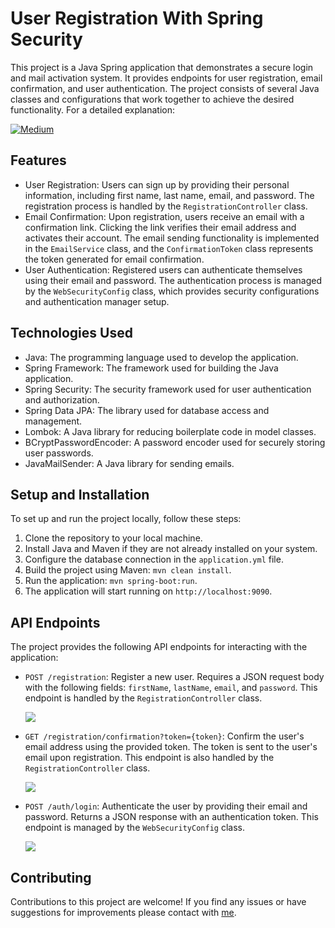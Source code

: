 # User Registration With Spring Security

This project is a Java Spring application that demonstrates a secure login and mail activation system. It provides endpoints for user registration, email confirmation, and user authentication. The project consists of several Java classes and configurations that work together to achieve the desired functionality. For a detailed explanation:

<a href="https://medium.com/@hcaslan/user-registration-with-spring-security-backend-5a8261148657"><img src="https://img.shields.io/badge/Medium-000000.svg?style=for-the-badge&logo=Medium&logoColor=white" alt="Medium"></img></a>

## Features

- User Registration: Users can sign up by providing their personal information, including first name, last name, email, and password. The registration process is handled by the `RegistrationController` class.
- Email Confirmation: Upon registration, users receive an email with a confirmation link. Clicking the link verifies their email address and activates their account. The email sending functionality is implemented in the `EmailService` class, and the `ConfirmationToken` class represents the token generated for email confirmation.
- User Authentication: Registered users can authenticate themselves using their email and password. The authentication process is managed by the `WebSecurityConfig` class, which provides security configurations and authentication manager setup.

## Technologies Used

- Java: The programming language used to develop the application.
- Spring Framework: The framework used for building the Java application.
- Spring Security: The security framework used for user authentication and authorization.
- Spring Data JPA: The library used for database access and management.
- Lombok: A Java library for reducing boilerplate code in model classes.
- BCryptPasswordEncoder: A password encoder used for securely storing user passwords.
- JavaMailSender: A Java library for sending emails.

## Setup and Installation

To set up and run the project locally, follow these steps:

1. Clone the repository to your local machine.
2. Install Java and Maven if they are not already installed on your system.
3. Configure the database connection in the `application.yml` file.
4. Build the project using Maven: `mvn clean install`.
5. Run the application: `mvn spring-boot:run`.
6. The application will start running on `http://localhost:9090`.

## API Endpoints

The project provides the following API endpoints for interacting with the application:

- `POST /registration`: Register a new user. Requires a JSON request body with the following fields: `firstName`, `lastName`, `email`, and `password`. This endpoint is handled by the `RegistrationController` class.
  
  <img src="https://i.imgur.com/hmeiyrZ.png"/>
- `GET /registration/confirmation?token={token}`: Confirm the user's email address using the provided token. The token is sent to the user's email upon registration. This endpoint is also handled by the `RegistrationController` class.
  
  <img src="https://i.imgur.com/h6Vo9n9.png"/>
- `POST /auth/login`: Authenticate the user by providing their email and password. Returns a JSON response with an authentication token. This endpoint is managed by the `WebSecurityConfig` class.
  
  <img src="https://i.imgur.com/18IWTb6.png"/>

## Contributing

Contributions to this project are welcome! If you find any issues or have suggestions for improvements please contact with [me](mailto:hcaslan.ozen@gmail.com).
